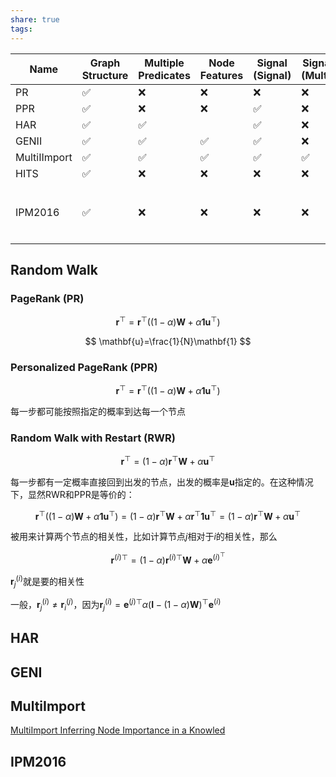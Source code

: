 ```yaml
---
share: true
tags:
---
```


|Name|Graph Structure|Multiple Predicates|Node Features|Signal (Signal)|Signal (Multi)|备注|
|---|---|---|---|---|---|---|
|PR|✅|❌|❌|❌|❌||
|PPR|✅|❌|❌|✅|❌||
|HAR|✅|✅||✅|❌||
|GENII|✅|✅|✅|✅|❌||
|MultiIImport|✅|✅|✅|✅|✅|
|HITS|✅|❌|❌|❌|❌||
|IPM2016|✅|❌|❌|❌|❌|自定义的多signal|

## Random Walk

### PageRank (PR)

$$
\mathbf{r}^\top=\mathbf{r}^\top((1-\alpha)\mathbf{W} + \alpha \mathbf{1} \mathbf{u}^\top)
$$

$$
\mathbf{u}=\frac{1}{N}\mathbf{1}
$$

### Personalized PageRank (PPR)

$$
\mathbf{r}^\top=\mathbf{r}^\top((1-\alpha)\mathbf{W} + \alpha \mathbf{1} \mathbf{u}^\top)
$$

每一步都可能按照指定的概率到达每一个节点

### Random Walk with Restart (RWR)

$$
\mathbf{r}^\top=(1-\alpha)\mathbf{r}^\top\mathbf{W} + \alpha \mathbf{u}^\top
$$

每一步都有一定概率直接回到出发的节点，出发的概率是$\mathbf{u}$指定的。在这种情况下，显然RWR和PPR是等价的：

$$
\mathbf{r}^\top((1-\alpha)\mathbf{W} + \alpha \mathbf{1} \mathbf{u}^\top)=(1-\alpha)\mathbf{r}^\top\mathbf{W}+\alpha\mathbf{r}^\top\mathbf{1}\mathbf{u}^\top=(1-\alpha)\mathbf{r}^\top\mathbf{W}+\alpha\mathbf{u}^\top
$$

被用来计算两个节点的相关性，比如计算节点$j$相对于$i$的相关性，那么

$$
\mathbf{r}^{(i)\top}=(1-\alpha)\mathbf{r}^{(i)\top}\mathbf{W} + \alpha \mathbf{e}^{(i)^\top}
$$

$\mathbf{r}^{(i)}_j$就是要的相关性

一般，$\mathbf{r}^{(i)}_j\neq \mathbf{r}^{(j)}_i$，因为$\mathbf{r}^{(i)}_j=\mathbf{e}^{(j)\top}\alpha(\mathbf{I}- (1-\alpha)\mathbf{W})^\top\mathbf{e}^{(i)}$

## HAR

## GENI

## MultiImport
[MultiImport Inferring Node Importance in a Knowled](../Papers/MultiImport%20Inferring%20Node%20Importance%20in%20a%20Knowled.md)

## IPM2016
